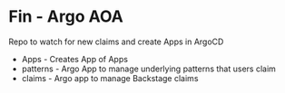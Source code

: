 # Fin - Argo AOA

Repo to watch for new claims and create Apps in  ArgoCD

* Apps - Creates App of Apps
* patterns - Argo App to manage underlying patterns that users claim
* claims - Argo app to manage Backstage claims
